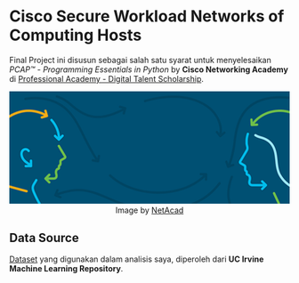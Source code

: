 # Cisco Secure Workload Networks of Computing Hosts
Final Project ini disusun sebagai salah satu syarat untuk menyelesaikan *PCAP™ - Programming Essentials in Python* by **Cisco Networking Academy** di <a href="https://digitalent.kominfo.go.id/akademi/PROA">Professional Academy - Digital Talent Scholarship</a>.

<p align="center">
  <img src="Images/banner.png" width="1024" height="auto">
  <br>
  Image by <a href="https://www.namogoo.com/">NetAcad</a>
</p>

## Data Source
[Dataset](https://archive-beta.ics.uci.edu/dataset/735/cisco+secure+workload+networks+of+computing+hosts) yang digunakan dalam analisis saya, diperoleh dari **UC Irvine Machine Learning Repository**.
